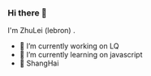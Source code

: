 ### Hi there 👋

<!--
**lebron0801/lebron0801** is a ✨ _special_ ✨ repository because its `README.md` (this file) appears on your GitHub profile.

Here are some ideas to get you started:

- 🔭 I’m currently working on ...
- 🌱 I’m currently learning ...
- 👯 I’m looking to collaborate on ...
- 🤔 I’m looking for help with ...
- 💬 Ask me about ...
- 📫 How to reach me: ...
- 😄 Pronouns: ...
- ⚡ Fun fact: ...
-->

I'm ZhuLei (lebron) .

- 🔭 I’m currently working on LQ
- 🌱 I’m currently learning on javascript
- 📍 ShangHai
